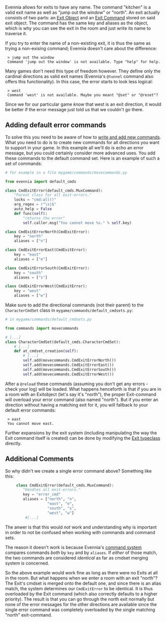 [](A-tutorial-for-changing-what-error-you-get-when-walking-in-a-non-existing-direction.)

Evennia allows for exits to have any name. The command "kitchen" is a valid exit name as well as "jump out the window" or "north". An exit actually consists of two parts: an [Exit Object](Objects.md) and an [Exit Command](Commands.md) stored on said exit object. The command has the same key and aliases as the object, which is why you can see the exit in the room and just write its name to traverse it.

If you try to enter the name of a non-existing exit, it is thus the same as trying a non-exising command; Evennia doesn't care about the difference: 

     > jump out the window
     Command 'jump out the window' is not available. Type "help" for help.

Many games don't need this type of freedom however. They define only the cardinal directions as valid exit names (Evennia's `@tunnel` command also offers this functionality). In this case, the error starts to look less logical: 

     > west
     Command 'west' is not available. Maybe you meant "@set" or "@reset"?

Since we for our particular game *know* that west is an exit direction, it would be better if the error message just told us that we couldn't go there. 

## Adding default error commands

To solve this you need to be aware of how to [write and add new commands](Adding-Command-Tutorial). What you need to do is to create new commands for all directions you want to support in your game. In this example all we'll do is echo an error message, but you could certainly consider more advanced uses. You add these commands to the default command set. Here is an example of such a set of commands: 

```python
# for example in a file mygame/commands/movecommands.py

from evennia import default_cmds

class CmdExitError(default_cmds.MuxCommand):
    "Parent class for all exit-errors."        
    locks = "cmd:all()"
    arg_regex = r"\s|$"
    auto_help = False
    def func(self):
        "returns the error"
        self.caller.msg("You cannot move %s." % self.key)   

class CmdExitErrorNorth(CmdExitError):
    key = "north"
    aliases = ["n"]

class CmdExitErrorEast(CmdExitError):
    key = "east"
    aliases = ["e"]

class CmdExitErrorSouth(CmdExitError):
    key = "south"
    aliases = ["s"]

class CmdExitErrorWest(CmdExitError):
    key = "west"
    aliases = ["w"]
```

Make sure to add the directional commands (not their parent) to the `CharacterCmdSet` class in `mygame/commands/default_cmdsets.py`:

```python
# in mygame/commands/default_cmdsets.py

from commands import movecommands

# [...]
class CharacterCmdSet(default_cmds.CharacterCmdSet):
    # [...]
    def at_cmdset_creation(self):
        # [...]
        self.add(movecommands.CmdExitErrorNorth())
        self.add(movecommands.CmdExitErrorEast()) 
        self.add(movecommands.CmdExitErrorSouth())
        self.add(movecommands.CmdExitErrorWest())
```

After a `@reload` these commands (assuming you don't get any errors - check your log) will be loaded. What happens henceforth is that if you are in a room with an Exitobject (let's say it's "north"), the proper Exit-command will overload your error command (also named "north"). But if you enter an direction without having a matching exit for it, you will fallback to your default error commands: 

     > east
     You cannot move east.

Further expansions by the exit system (including manipulating the way the Exit command itself is created) can be done by modifying the [Exit typeclass](Typeclasses.md) directly.

## Additional Comments

So why didn't we create a single error command above? Something like this: 

```python
     class CmdExitError(default_cmds.MuxCommand):
        "Handles all exit-errors."
        key = "error_cmd"
        aliases = ["north", "n", 
                   "east", "e",
                   "south", "s",
                   "west", "w"]
         #[...]
```
The anwer is that this would *not* work and understanding why is important in order to not be confused when working with commands and command sets. 

The reason it doesn't work is because Evennia's [command system](Commands.md) compares commands *both* by `key` and by `aliases`.  If *either* of those match, the two commands are considered *identical* as far as cmdset merging system is concerned.

So the above example would work fine as long as there were no Exits at all in the room. But what happens when we enter a room with an exit "north"? The Exit's cmdset is merged onto the default one, and since there is an alias match, the system determines our `CmdExitError` to be identical. It is thus overloaded by the Exit command (which also correctly defaults to a higher priority). The result is that you can go through the north exit normally but none of the error messages for the other directions are available since the single error command was completely overloaded by the single matching "north" exit-command. 
